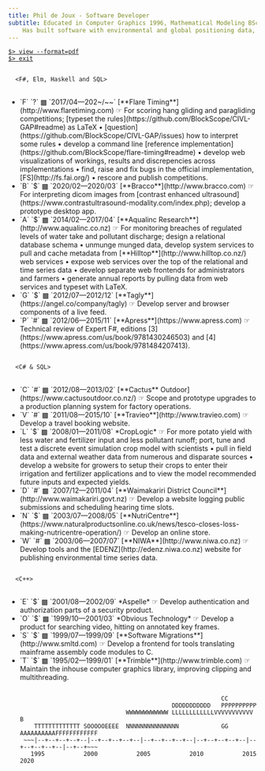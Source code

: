 ```yaml
---
title: Phil de Joux - Software Developer
subtitle: Educated in Computer Graphics 1996, Mathematical Modeling BSc Hons 1993/5 and Medicine 1982/5.<br>
    Has built software with environmental and global positioning data, video and scientific models.
---
```

<a href="/pdf/cv-phil-de-joux.pdf" role="button">`$> view --format=pdf`</a>  
<a href="/" role="button">`$> exit`</a>  
<div class="work-history">
<pre>
<code>
  &lt;F#, Elm, Haskell and SQL&gt;
</code>
</pre>
<ul>
<li>
  <span class="flaretiming">`F` `?` ▩ </span><span class="date">`2017/04—202~/~~`</span>
  [**Flare Timing**](http://www.flaretiming.com) ☞ For scoring hang gliding and
  paragliding competitions; [typeset the
  rules](https://github.com/BlockScope/CIVL-GAP#readme) as LaTeX
  • [question](https://github.com/BlockScope/CIVL-GAP/issues) how to interpret
  some rules • develop a command line [reference
  implementation](https://github.com/BlockScope/flare-timing#readme) • develop
  web visualizations of workings, results and discrepencies across
  implementations • find, raise and fix bugs in the official implementation,
  [FS](http://fs.fai.org/) • rescore and publish competitions.
</li>
<li>
  <span class="bracco">`B` `$` ▩ </span><span class="date">`2020/02—2020/03`</span>
  [**Bracco**](http://www.bracco.com) ☞ For interpreting dicom images from
  [contrast enhanced
  ultrasound](https://www.contrastultrasound-modality.com/index.php); develop
  a prototype desktop app.
</li>
<li>
  <span class="aqualinc">`A` `$` ▩ </span><span class="date">`2014/02—2017/04`</span>
  [**Aqualinc Research**](http://www.aqualinc.co.nz) ☞ For monitoring breaches of regulated
  levels of water take and pollutant discharge; design a relational database
  schema • unmunge munged data, develop system services to pull and cache
  metadata from [**Hilltop**](http://www.hilltop.co.nz/) web services • expose
  web services over the top of the relational and time series data • develop
  separate web frontends for administrators and farmers • generate annual
  reports by pulling data from web services and typeset with LaTeX.
</li>
<li>
  <span class="tagly">`G` `$` ▩ </span><span class="date">`2012/07—2012/12`</span>
  [**Tagly**](https://angel.co/company/tagly) ☞ Develop server and browser
  components of a live feed.
</li>
<li>
  <span class="apress">`P` `#` ▩ </span><span class="date">`2012/06—2015/11`</span>
  [**Apress**](https://www.apress.com) ☞ Technical review of Expert F#,
  editions [3](https://www.apress.com/us/book/9781430246503) and
  [4](https://www.apress.com/us/book/9781484207413).
</li>
<ul>
</div>
<div class="work-history">
<pre>
<code>
  &lt;C# & SQL&gt;
</code>
</pre>
<ul>
<li>
  <span class="cactus">`C` `#` ▩ </span><span class="date">`2012/08—2013/02`</span>
  [**Cactus** Outdoor](https://www.cactusoutdoor.co.nz/) ☞ Scope and prototype
  upgrades to a production planning system for factory operations.
</li>
<li>
  <span class="travieo">`V` `#` ▩ </span><span class="date">`2011/08—2015/10`</span>
  [**Travieo**](http://www.travieo.com) ☞ Develop a travel booking website.
</li>
<li>
  <span class="croplogic">`L` `$` ▩ </span><span class="date">`2008/01—2011/08`</span>
  *CropLogic* ☞ For more potato yield with less water and fertilizer input and
  less pollutant runoff; port, tune and test a discrete event simulation crop
  model with scientists • pull in field data and external weather data from
  numerous and disparate sources • develop a website for growers to setup their
  crops to enter their irrigation and fertilizer applications and to view the
  model recommended future inputs and expected yields.
</li>
<li>
  <span class="waimak">`D` `#` ▩ </span><span class="date">`2007/12—2011/04`</span>
  [**Waimakariri District Council**](http://www.waimakariri.govt.nz) ☞ Develop
  a website logging public submissions and scheduling hearing time slots.
</li>
<li>
  <span class="nutricentre">`N` `$` ▩ </span><span class="date">`2003/07—2008/05`</span>
  [**NutriCentre**](https://www.naturalproductsonline.co.uk/news/tesco-closes-loss-making-nutricentre-operation/)
  ☞ Develop an online store.
</li>
<li>
  <span class="niwa">`W` `#` ▩ </span><span class="date">`2003/06—2007/07`</span>
  [**NIWA**](http://www.niwa.co.nz) ☞ Develop tools and the
  [EDENZ](http://edenz.niwa.co.nz) website for publishing environmental time
  series data.
</li>
</ul>
</div>
<div class="work-history">
<pre>
<code>
  &lt;C++&gt;
</code>
</pre>
<ul>
<li>
  <span class="aspelle">`E` `$` ▩ </span><span class="date">`2001/08—2002/09`</span>
  *Aspelle* ☞ Develop authentication and authorization parts of a security
  product.
</li>
<li>
  <span class="obvious">`O` `$` ▩ </span><span class="date">`1999/10—2001/03`</span>
  *Obvious Technology* ☞ Develop a product for searching video, hitting on
  annotated key frames.
</li>
<li>
  <span class="sml">`S` `$` ▩ </span><span class="date">`1999/07—1999/09`</span>
  [**Software Migrations**](http://www.smltd.com) ☞ Develop a frontend for
  tools translating mainframe assembly code modules to C.
</li>
<li>
  <span class="trimble">`T` `$` ▩ </span><span class="date">`1995/02—1999/01`</span>
  [**Trimble**](http://www.trimble.com) ☞ Maintain the inhouse computer
  graphics library, improving clipping and multithreading.  </div>
</li>
<ul>
<pre>
<code>
                                                         <span class="cactus">CC</span>
                                           <span class="waimak">DDDDDDDDDDD</span>   <span class="apress">PPPPPPPPPP</span>
                              <span class="niwa">WWWWWWWWWWWW</span> <span class="croplogic">LLLLLLLLLLLL</span><span class="travieo">VVVVVVVVVVV</span>                <span class="bracco">B</span>
    <span class="trimble">TTTTTTTTTTTTT</span> <span class="sml">S</span><span class="obvious">OOOOO</span><span class="aspelle">EEEE</span>  <span class="nutricentre">NNNNNNNNNNNNNNN</span>            <span class="tagly">GG</span>   <span class="aqualinc">AAAAAAAAAA</span><span class="flaretiming">FFFFFFFFFFFF</span>
 <span class="date">~~~|--+--+--+--+--|--+--+--+--+--|--+--+--+--+--|--+--+--+--+--|--+--+--+--+--|--+--+~~~</span>
 <span class="date">  1995           2000           2005           2010           2015           2020</span>
</code>
</pre>
